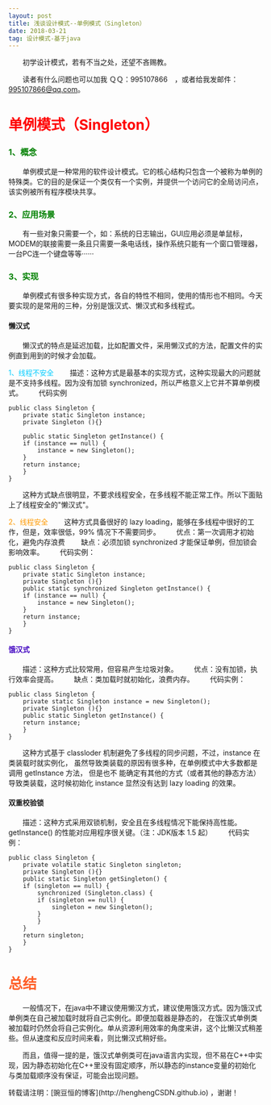 ```yaml
---
layout: post
title: 浅谈设计模式--单例模式（Singleton）
date: 2018-03-21
tag: 设计模式-基于java
--- 
```


　　初学设计模式，若有不当之处，还望不吝赐教。

　　读者有什么问题也可以加我 ＱＱ：995107866　，或者给我发邮件：[995107866@qq.com](mailto:995107866@qq.com)。

# <span style="color: red;">单例模式（Singleton）</span>
### <span style="color: green;">1、概念</span>
　　单例模式是一种常用的软件设计模式。它的核心结构只包含一个被称为单例的特殊类。它的目的是保证一个类仅有一个实例，并提供一个访问它的全局访问点，该实例被所有程序模块共享。
### <span style="color: green;">2、应用场景</span>
　　有一些对象只需要一个，如：系统的日志输出，GUI应用必须是单鼠标，MODEM的联接需要一条且只需要一条电话线，操作系统只能有一个窗口管理器，一台PC连一个键盘等等······
### <span style="color: green;">3、实现</span>
　　单例模式有很多种实现方式，各自的特性不相同，使用的情形也不相同。今天要实现的是常用的三种，分别是饿汉式、懒汉式和多线程式。
#### 懒汉式
　　懒汉式的特点是延迟加载，比如配置文件，采用懒汉式的方法，配置文件的实例直到用到的时候才会加载。

<span style="color: #00ccff;">1、线程不安全</span>
　　描述：这种方式是最基本的实现方式，这种实现最大的问题就是不支持多线程。因为没有加锁 synchronized，所以严格意义上它并不算单例模式。
　　代码实例
```
public class Singleton {  
    private static Singleton instance;  
    private Singleton (){}  
  
    public static Singleton getInstance() {  
    if (instance == null) {  
        instance = new Singleton();  
    }  
    return instance;  
    }  
}  
```
　　这种方式缺点很明显，不要求线程安全，在多线程不能正常工作。所以下面贴上了线程安全的"懒汉式"。

<span style="color: #ff9900;">2、线程安全</span>
　　这种方式具备很好的 lazy loading，能够在多线程中很好的工作，但是，效率很低，99% 情况下不需要同步。
　　优点：第一次调用才初始化，避免内存浪费
　　缺点：必须加锁 synchronized 才能保证单例，但加锁会影响效率。
　　代码实例：
```
public class Singleton {  
    private static Singleton instance;  
    private Singleton (){}  
    public static synchronized Singleton getInstance() {  
    if (instance == null) {  
        instance = new Singleton();  
    }  
    return instance;  
    }  
} 
```
#### <span style="color: #3f00c0;">饿汉式</span>
　　描述：这种方式比较常用，但容易产生垃圾对象。
　　优点：没有加锁，执行效率会提高。
　　缺点：类加载时就初始化，浪费内存。
　　代码实例：
```
public class Singleton {  
    private static Singleton instance = new Singleton();  
    private Singleton (){}  
    public static Singleton getInstance() {  
    return instance;  
    }  
} 
```
　　这种方式基于 classloder 机制避免了多线程的同步问题，不过，instance 在类装载时就实例化，
虽然导致类装载的原因有很多种，在单例模式中大多数都是调用 getInstance 方法， 但是也不
能确定有其他的方式（或者其他的静态方法）导致类装载，这时候初始化 instance 显然没有达到 lazy loading 的效果。
#### 双重校验锁
　　描述：这种方式采用双锁机制，安全且在多线程情况下能保持高性能。getInstance() 的性能对应用程序很关键。（注：JDK版本 1.5 起）
　　代码实例：
```
public class Singleton {  
    private volatile static Singleton singleton;  
    private Singleton (){}  
    public static Singleton getSingleton() {  
    if (singleton == null) {  
        synchronized (Singleton.class) {  
        if (singleton == null) {  
            singleton = new Singleton();  
        }  
        }  
    }  
    return singleton;  
    }  
} 
```

# <span style="color: #ff602a;">总结</span>
<p>
　　一般情况下，在java中不建议使用懒汉方式，建议使用饿汉方式。因为饿汉式单例类在自己被加载时就将自己实例化。即便加载器是静态的，
在饿汉式单例类被加载时仍然会将自己实例化。单从资源利用效率的角度来讲，这个比懒汉式稍差些。但从速度和反应时间来看，则比懒汉式稍好些。
<p>
　　而且，值得一提的是，饿汉式单例类可在java语言内实现，但不易在C++中实现，因为静态初始化在C++里没有固定顺序，所以静态的instance变量的初始化与类加载顺序没有保证，可能会出现问题。
<p>
转载请注明：[豌豆恒的博客](http://henghengCSDN.github.io) ，谢谢！